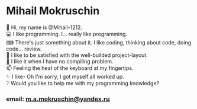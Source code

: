 # Mihail Mokruschin

👋 Hi, my name is @Mihail-1212. \
💻 I like programming. I... really like programming. \
⌨ There's just something about it. I like coding, thinking about code, doing code... review. \
🌱 I like to be satisfied with the well-builded project-layout. \
💞️ I like it when I have no compiling problem. \
📫 Feeling the heat of the keyboard at my fingertips.  \
✨ I like- Oh I'm sorry, I got myself all worked up. \
❔ Would you like to help me with my programming knowledge? 

### email: m.a.mokruschin@yandex.ru

<!---
Mihail-1212/Mihail-1212 is a ✨ special ✨ repository because its `README.md` (this file) appears on your GitHub profile.
You can click the Preview link to take a look at your changes.
--->
